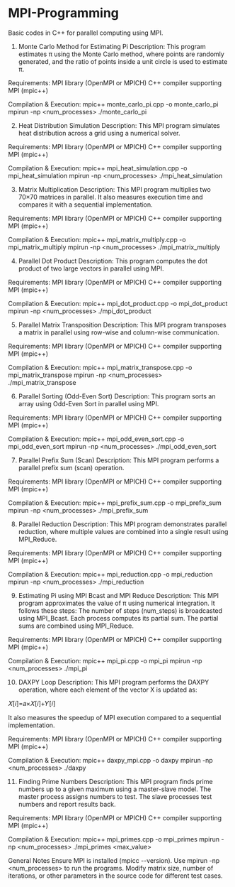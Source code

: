 # MPI-Programming
Basic codes in C++ for parallel computing using MPI.


1. Monte Carlo Method for Estimating Pi
Description:
This program estimates π using the Monte Carlo method, where points are randomly generated, and the ratio of points inside a unit circle is used to estimate π.

Requirements:
MPI library (OpenMPI or MPICH)
C++ compiler supporting MPI (mpic++)

Compilation & Execution:
mpic++ monte_carlo_pi.cpp -o monte_carlo_pi
mpirun -np <num_processes> ./monte_carlo_pi


2. Heat Distribution Simulation 
Description: 
This MPI program simulates heat distribution across a grid using a numerical solver.

Requirements:
MPI library (OpenMPI or MPICH)
C++ compiler supporting MPI (mpic++)

Compilation & Execution:
mpic++ mpi_heat_simulation.cpp -o mpi_heat_simulation
mpirun -np <num_processes> ./mpi_heat_simulation


3. Matrix Multiplication
Description:
This MPI program multiplies two 70×70 matrices in parallel. It also measures execution time and compares it with a sequential implementation.

Requirements:
MPI library (OpenMPI or MPICH)
C++ compiler supporting MPI (mpic++)

Compilation & Execution:
mpic++ mpi_matrix_multiply.cpp -o mpi_matrix_multiply
mpirun -np <num_processes> ./mpi_matrix_multiply


4. Parallel Dot Product 
Description:
This program computes the dot product of two large vectors in parallel using MPI.

Requirements:
MPI library (OpenMPI or MPICH)
C++ compiler supporting MPI (mpic++)

Compilation & Execution:
mpic++ mpi_dot_product.cpp -o mpi_dot_product
mpirun -np <num_processes> ./mpi_dot_product


5. Parallel Matrix Transposition
Description:
This MPI program transposes a matrix in parallel using row-wise and column-wise communication.

Requirements:
MPI library (OpenMPI or MPICH)
C++ compiler supporting MPI (mpic++)

Compilation & Execution:
mpic++ mpi_matrix_transpose.cpp -o mpi_matrix_transpose
mpirun -np <num_processes> ./mpi_matrix_transpose


6. Parallel Sorting (Odd-Even Sort)
Description:
This program sorts an array using Odd-Even Sort in parallel using MPI.

Requirements:
MPI library (OpenMPI or MPICH)
C++ compiler supporting MPI (mpic++)

Compilation & Execution:
mpic++ mpi_odd_even_sort.cpp -o mpi_odd_even_sort
mpirun -np <num_processes> ./mpi_odd_even_sort

 
7. Parallel Prefix Sum (Scan)
Description: 
This MPI program performs a parallel prefix sum (scan) operation.

Requirements:
MPI library (OpenMPI or MPICH)
C++ compiler supporting MPI (mpic++)

Compilation & Execution:
mpic++ mpi_prefix_sum.cpp -o mpi_prefix_sum
mpirun -np <num_processes> ./mpi_prefix_sum


8. Parallel Reduction
Description:
This MPI program demonstrates parallel reduction, where multiple values are combined into a single result using MPI_Reduce.

Requirements:
MPI library (OpenMPI or MPICH)
C++ compiler supporting MPI (mpic++)

Compilation & Execution:
mpic++ mpi_reduction.cpp -o mpi_reduction
mpirun -np <num_processes> ./mpi_reduction

9. Estimating Pi using MPI Bcast and MPI Reduce
Description:
This MPI program approximates the value of π using numerical integration.
It follows these steps:
The number of steps (num_steps) is broadcasted using MPI_Bcast.
Each process computes its partial sum.
The partial sums are combined using MPI_Reduce.

Requirements:
MPI library (OpenMPI or MPICH)
C++ compiler supporting MPI (mpic++)

Compilation & Execution:
mpic++ mpi_pi.cpp -o mpi_pi
mpirun -np <num_processes> ./mpi_pi

10. DAXPY Loop 
Description:
This MPI program performs the DAXPY operation, where each element of the vector X is updated as:

𝑋[𝑖]=𝑎×𝑋[𝑖]+𝑌[𝑖]

It also measures the speedup of MPI execution compared to a sequential implementation.

Requirements:
MPI library (OpenMPI or MPICH)
C++ compiler supporting MPI (mpic++)

Compilation & Execution:
mpic++ daxpy_mpi.cpp -o daxpy
mpirun -np <num_processes> ./daxpy


11. Finding Prime Numbers 
Description:
This MPI program finds prime numbers up to a given maximum using a master-slave model.
The master process assigns numbers to test.
The slave processes test numbers and report results back.

Requirements:
MPI library (OpenMPI or MPICH)
C++ compiler supporting MPI (mpic++)

Compilation & Execution:
mpic++ mpi_primes.cpp -o mpi_primes
mpirun -np <num_processes> ./mpi_primes <max_value>


General Notes
Ensure MPI is installed (mpicc --version).
Use mpirun -np <num_processes> to run the programs.
Modify matrix size, number of iterations, or other parameters in the source code for different test cases.

